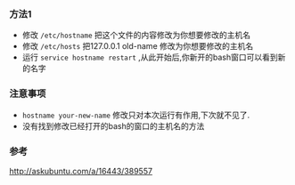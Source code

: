 ### 方法1
* 修改 `/etc/hostname` 把这个文件的内容修改为你想要修改的主机名
* 修改 `/etc/hosts` 把127.0.0.1 old-name 修改为你想要修改的主机名
* 运行 `service hostname restart` ,从此开始后,你新开的bash窗口可以看到新的名字

### 注意事项
* `hostname your-new-name` 修改只对本次运行有作用,下次就不见了.
* 没有找到修改已经打开的bash的窗口的主机名的方法

### 参考
http://askubuntu.com/a/16443/389557